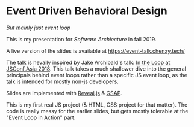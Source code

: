 # Event Driven Behavioral Design

*But mainly just event loop* 

This is my presentation for *Software Archiecture* in fall 2019. 

A live version of the slides is available at https://event-talk.chenxy.tech/

The talk is hevaily inspired by Jake Archibald's talk: [In the Loop at JSConf.Asia 2018](https://www.youtube.com/watch?v=cCOL7MC4Pl0). This talk takes a much shallower dive into the general principals behind event loops rather than a specific JS event loop, as the talk is intended for mostly non-js developers.

Slides are implemented with [Reveal.js](https://github.com/hakimel/reveal.js) & [GSAP](https://github.com/greensock/GSAP).

This is my first real JS project (& HTML, CSS project for that matter). The code is really messy for the earlier slides, but gets mostly tolerable at the "Event Loop in Action" part.
